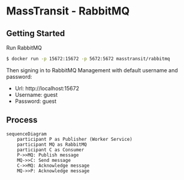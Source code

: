 ﻿# MassTransit - RabbitMQ

## Getting Started

Run RabbitMQ

```bash
$ docker run -p 15672:15672 -p 5672:5672 masstransit/rabbitmq
```

Then signing in to RabbitMQ Management with default username and password:

- Url: http://localhost:15672
- Username: guest
- Password: guest

## Process

```mermaid
sequenceDiagram
    participant P as Publisher (Worker Service)
    participant MQ as RabbitMQ
    participant C as Consumer
    P->>MQ: Publish message
    MQ->>C: Send message
    C->>MQ: Acknowledge message
    MQ->>P: Acknowledge message
```
